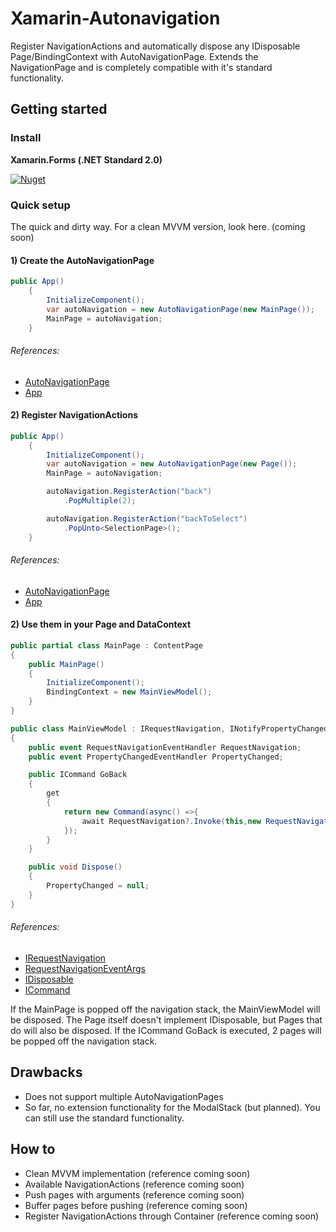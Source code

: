 # Xamarin-Autonavigation

Register NavigationActions and automatically dispose any IDisposable Page/BindingContext with AutoNavigationPage.
Extends the NavigationPage and is completely compatible with it's standard functionality.

## Getting started

### Install

**Xamarin.Forms (.NET Standard 2.0)**

[![Nuget](https://img.shields.io/nuget/v/Xamarin.Forms-AutoNavigationPage.svg)](https://www.nuget.org/packages/Xamarin.Forms-AutoNavigationPage/)

### Quick setup

The quick and dirty way. For a clean MVVM version, look here. (coming soon)

#### 1) Create the AutoNavigationPage
```csharp
public App()
    {
        InitializeComponent();
        var autoNavigation = new AutoNavigationPage(new MainPage());
        MainPage = autoNavigation;
    }
```
###### References:
* [AutoNavigationPage](Sources/Xamarin.Forms.AutoNavigationPage/AutoNavigationPage.cs)
* [App](https://docs.microsoft.com/de-de/dotnet/api/xamarin.forms.application?view=xamarin-forms)
#### 2) Register NavigationActions
```csharp
public App()
    {
        InitializeComponent();
        var autoNavigation = new AutoNavigationPage(new Page());
        MainPage = autoNavigation;

        autoNavigation.RegisterAction("back")
            .PopMultiple(2);

        autoNavigation.RegisterAction("backToSelect")
            .PopUnto<SelectionPage>();
    }
```
###### References:
* [AutoNavigationPage](Sources/Xamarin.Forms.AutoNavigationPage/AutoNavigationPage.cs)
* [App](https://docs.microsoft.com/de-de/dotnet/api/xamarin.forms.application?view=xamarin-forms)
#### 2) Use them in your Page and DataContext
```csharp
public partial class MainPage : ContentPage
{
    public MainPage()
    {
        InitializeComponent();
        BindingContext = new MainViewModel();
    }
}
```

```csharp
public class MainViewModel : IRequestNavigation, INotifyPropertyChanged, IDisposable
{
    public event RequestNavigationEventHandler RequestNavigation;
    public event PropertyChangedEventHandler PropertyChanged;

    public ICommand GoBack
    {
        get
        {
            return new Command(async() =>{
                await RequestNavigation?.Invoke(this,new RequestNavigationEventArgs("back"));
            });
        }
    }

    public void Dispose()
    {
        PropertyChanged = null;
    }
}
```
###### References:
* [IRequestNavigation](Sources/Xamarin.Forms.AutoNavigationPage/EventHandling/IRequestNavigation.cs)
* [RequestNavigationEventArgs](Sources/Xamarin.Forms.AutoNavigationPage/EventHandling/RequestNavigationEventArgs.cs)
* [IDisposable](https://docs.microsoft.com/de-de/dotnet/api/system.idisposable?view=netframework-4.8)
* [ICommand](https://docs.microsoft.com/de-de/xamarin/xamarin-forms/app-fundamentals/data-binding/commanding)

If the MainPage is popped off the navigation stack, the MainViewModel will be disposed.
The Page itself doesn't implement IDisposable, but Pages that do will also be disposed.
If the ICommand GoBack is executed, 2 pages will be popped off the navigation stack. 

## Drawbacks
* Does not support multiple AutoNavigationPages
* So far, no extension functionality for the ModalStack (but planned). You can still use the standard functionality.

## How to
* Clean MVVM implementation (reference coming soon)
* Available NavigationActions (reference coming soon)
* Push pages with arguments (reference coming soon)
* Buffer pages before pushing (reference coming soon)
* Register NavigationActions through Container (reference coming soon)
